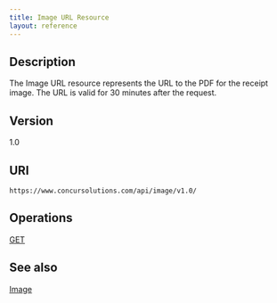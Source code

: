 ```yaml
---
title: Image URL Resource 
layout: reference
---
```


## Description
The Image URL resource represents the URL to the PDF for the receipt image. The URL is valid for 30 minutes after the request.

## Version
1.0

## URI
`https://www.concursolutions.com/api/image/v1.0/`

## Operations
[GET][1]

## See also
[Image][2]

  


[1]: /api-reference-deprecated/version-one/Image/receipt-image-URL-get.html

[2]: /api-reference-deprecated/version-one/Image/image-resource.html
